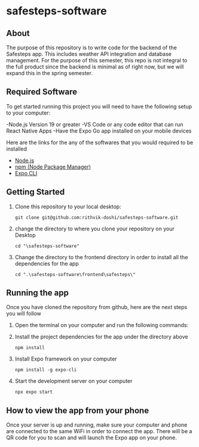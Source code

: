 # safesteps-software

## About

The purpose of this repository is to write code for the backend of the Safesteps app. This includes weather API integration and database management. For the purpose of this semester, this repo is not integral to the full product since the backend is minimal as of right now, but we will expand this in the spring semester.

## Required Software

To get started running this project you will need to have the following setup to your computer:

-Node.js Version 19 or greater 
-VS Code or any code editor that can run React Native Apps
-Have the Expo Go app installed on your mobile devices

Here are the links for the any of the softwares that you would required to be installed

- [Node.js](https://nodejs.org/)
- [npm (Node Package Manager)](https://www.npmjs.com/get-npm)
- [Expo CLI](https://docs.expo.dev/get-started/installation/)

## Getting Started 

1. Clone this repository to your local desktop:

   ```shell
   git clone git@github.com:rithvik-doshi/safesteps-software.git
   ```
2. change the directory to where you clone your repository on your Desktop 
   ```shell
   cd "\safesteps-software"
   ```
3. Change the directory to the frontend directory in order to install all the dependencies for the app
   ```shell
   cd ".\safesteps-software\frontend\safesteps\"
   ``` 
## Running the app
Once you have cloned the repository from github, here are the next steps you will follow
1. Open the terminal on your computer and run the following commands:

2. Install the project dependencies for the app under the directory above
   ```shell
   npm install 
   ```
3. Install Expo framework on your computer
   ```shell
   npm install -g expo-cli
   ```
4. Start the development server on your computer
   ```shell
   npx expo start
   ```

## How to view the app from your phone
Once your server is up and running, make sure your computer and phone are connected to the same WiFi in order to connect the app.
There will be a QR code for you to scan and will launch the Expo app on your phone.
   
